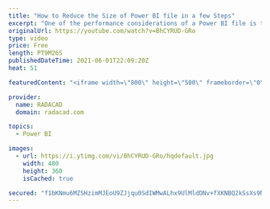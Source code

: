 ```yaml
---
title: "How to Reduce the Size of Power BI file in a few Steps"
excerpt: "One of the performance considerations of a Power BI file is to reduce the size of it as much as possible. This also helps with the speed of development, because smaller files loads faster and easier in the Power BI Desktop. One way to reduce the size significantly is to find which columns are consuming"
originalUrl: https://youtube.com/watch?v=BhCYRUD-GRo
type: video
price: Free
length: PT9M26S
publishedDateTime: 2021-06-01T22:09:20Z
heat: 51

featuredContent: "<iframe width=\"800\" height=\"500\" frameborder=\"0\" src=\"https://www.youtube.com/embed/BhCYRUD-GRo\" allow=\"accelerometer; autoplay; encrypted-media; gyroscope; picture-in-picture\" allowfullscreen></iframe>"

provider:
  name: RADACAD
  domain: radacad.com

topics:
  - Power BI

images:
  - url: https://i.ytimg.com/vi/BhCYRUD-GRo/hqdefault.jpg
    width: 480
    height: 360
    isCached: true

secured: "f1bKNmu6MZSHzimMJEoU9ZJjqu0SdIWMwALhx9UlMldDNv+fXKNBQ2kSsXs9Nef+mL38GSH1i3k1TFz/01hDrZyl6ANT8LrByjrIIP+3JhTlkBxkiUl+iJYMXEzjP+XHwbsxasWGfTHmYKzTn1k1pWe8GaZPCZWeqj4NuZLlodh99aNLMSRuqmucQtSwi5ggxbH0zi5h7xWZuZnbKxYE/yS2S5lw/KTWL2CxeqmvC9oH3xvEc7LNfq6o62Q0LSuYvkLOEO142GSaIZBBVtyX2AIi8vJYQMCXRD3tGkjLt54g31+o7ebw3ovWbvq1P17Rbw6NUB5jV9vWZDHwzhgHHPUqHXRnAiP7URgoRe2YUsOlwlEehz2VIrzqvg97feppuHbKnysqxDX2VoqplO0jZERXlYr4vhjS49qwenWVM1g=;ATvEcJkiuuCdCNkeoQwOhg=="
---
```


